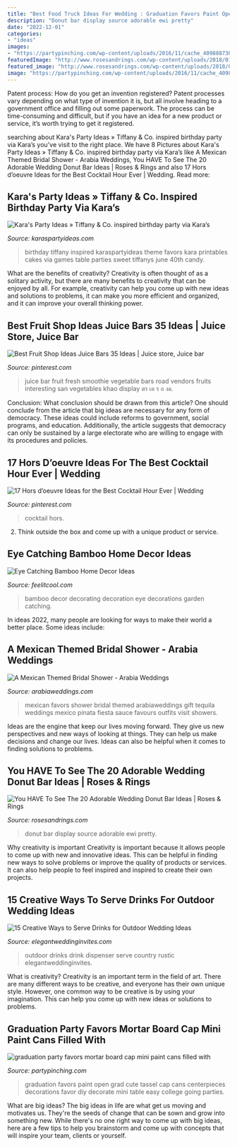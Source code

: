 ```yaml
---
title: "Best Food Truck Ideas For Wedding : Graduation Favors Paint Open Grad Cute Tassel Cap Cans Centerpieces Decorations Favor Diy Decorate Mini Table Easy College Going Parties"
description: "Donut bar display source adorable ewi pretty"
date: "2022-12-01"
categories:
- "ideas"
images:
- "https://partypinching.com/wp-content/uploads/2016/11/cache_4098887304.png"
featuredImage: "http://www.rosesandrings.com/wp-content/uploads/2018/01/Cute-Donut-Wedding-Food-Display-Wall-Ideas.jpg"
featured_image: "http://www.rosesandrings.com/wp-content/uploads/2018/01/Cute-Donut-Wedding-Food-Display-Wall-Ideas.jpg"
image: "https://partypinching.com/wp-content/uploads/2016/11/cache_4098887304.png"
---
```



Patent process: How do you get an invention registered?
Patent processes vary depending on what type of invention it is, but all involve heading to a government office and filling out some paperwork. The process can be time-consuming and difficult, but if you have an idea for a new product or service, it’s worth trying to get it registered.

	

		
searching about Kara&#039;s Party Ideas » Tiffany &amp; Co. inspired birthday party via Kara’s you've visit to the right place. We have 8 Pictures about Kara&#039;s Party Ideas » Tiffany &amp; Co. inspired birthday party via Kara’s like A Mexican Themed Bridal Shower - Arabia Weddings, You HAVE To See The 20 Adorable Wedding Donut Bar Ideas | Roses &amp; Rings and also 17 Hors d’oeuvre Ideas for the Best Cocktail Hour Ever | Wedding. Read more:
		
    
## Kara&#039;s Party Ideas » Tiffany &amp; Co. Inspired Birthday Party Via Kara’s

<img loading=lazy src="http://karaspartyideas.com/wp-content/uploads/2014/06/tiffanyandco18.jpg" onerror="this.onerror=null;this.src='https://tse1.mm.bing.net/th?id=OIP.pHB5ragEKCjXoOQ2WRZrAgHaLH&amp;pid=15.1';" alt="Kara&#039;s Party Ideas » Tiffany &amp; Co. inspired birthday party via Kara’s">

_Source: karaspartyideas.com_

>birthday tiffany inspired karaspartyideas theme favors kara printables cakes via games table parties sweet tiffanys june 40th candy. 

	

What are the benefits of creativity?
Creativity is often thought of as a solitary activity, but there are many benefits to creativity that can be enjoyed by all. For example, creativity can help you come up with new ideas and solutions to problems, it can make you more efficient and organized, and it can improve your overall thinking power.

    
## Best Fruit Shop Ideas Juice Bars 35 Ideas | Juice Store, Juice Bar

<img loading=lazy src="https://i.pinimg.com/736x/9d/15/4f/9d154f8e23a0e983bb8356cd150283fb.jpg" onerror="this.onerror=null;this.src='https://tse4.mm.bing.net/th?id=OIP.bWbGRJj_52hpzdiYdkRoHAAAAA&amp;pid=15.1';" alt="Best Fruit Shop Ideas Juice Bars 35 Ideas | Juice store, Juice bar">

_Source: pinterest.com_

>juice bar fruit fresh smoothie vegetable bars road vendors fruits interesting san vegetables khao display ตร เค ร อ งด. 

	

Conclusion: What conclusion should be drawn from this article?
One should conclude from the article that big ideas are necessary for any form of democracy. These ideas could include reforms to government, social programs, and education. Additionally, the article suggests that democracy can only be sustained by a large electorate who are willing to engage with its procedures and policies.

    
## 17 Hors D’oeuvre Ideas For The Best Cocktail Hour Ever | Wedding

<img loading=lazy src="https://i.pinimg.com/736x/20/e6/cf/20e6cfc198dea5e72a3edda0c7867761.jpg" onerror="this.onerror=null;this.src='https://tse3.mm.bing.net/th?id=OIP.QHNl30hFX3dxcj0cK0EiPAHaLI&amp;pid=15.1';" alt="17 Hors d’oeuvre Ideas for the Best Cocktail Hour Ever | Wedding">

_Source: pinterest.com_

>cocktail hors. 

	

2. Think outside the box and come up with a unique product or service.

    
## Eye Catching Bamboo Home Decor Ideas

<img loading=lazy src="http://feelitcool.com/wp-content/uploads/2016/11/bamboo-home-decorations.jpg" onerror="this.onerror=null;this.src='https://tse4.mm.bing.net/th?id=OIP.ESy9C1luGH-Uywybgt_l5wHaD3&amp;pid=15.1';" alt="Eye Catching Bamboo Home Decor Ideas">

_Source: feelitcool.com_

>bamboo decor decorating decoration eye decorations garden catching. 

	

In ideas 2022, many people are looking for ways to make their world a better place. Some ideas include:

    
## A Mexican Themed Bridal Shower - Arabia Weddings

<img loading=lazy src="http://www.arabiaweddings.com/sites/default/files/uploads/2014/06/15/favors1.jpg" onerror="this.onerror=null;this.src='https://tse1.mm.bing.net/th?id=OIP.B9jVUZbE36OX-niHblwPUQHaLD&amp;pid=15.1';" alt="A Mexican Themed Bridal Shower - Arabia Weddings">

_Source: arabiaweddings.com_

>mexican favors shower bridal themed arabiaweddings gift tequila weddings mexico pinata fiesta sauce favours outfits visit showers. 

	

Ideas are the engine that keep our lives moving forward. They give us new perspectives and new ways of looking at things. They can help us make decisions and change our lives. Ideas can also be helpful when it comes to finding solutions to problems.

    
## You HAVE To See The 20 Adorable Wedding Donut Bar Ideas | Roses &amp; Rings

<img loading=lazy src="http://www.rosesandrings.com/wp-content/uploads/2018/01/Cute-Donut-Wedding-Food-Display-Wall-Ideas.jpg" onerror="this.onerror=null;this.src='https://tse1.mm.bing.net/th?id=OIP.rekuklCcHh0_DU0hhPOobwHaKB&amp;pid=15.1';" alt="You HAVE To See The 20 Adorable Wedding Donut Bar Ideas | Roses &amp; Rings">

_Source: rosesandrings.com_

>donut bar display source adorable ewi pretty. 

	

Why creativity is important
Creativity is important because it allows people to come up with new and innovative ideas. This can be helpful in finding new ways to solve problems or improve the quality of products or services. It can also help people to feel inspired and inspired to create their own projects.

    
## 15 Creative Ways To Serve Drinks For Outdoor Wedding Ideas

<img loading=lazy src="https://www.elegantweddinginvites.com/wedding-blog/wp-content/uploads/2015/06/country-rustic-outdoor-wedding-drink-dispenser-ideas.jpg" onerror="this.onerror=null;this.src='https://tse4.mm.bing.net/th?id=OIP.p6hxl9JYVtRH8a-yiPkP5wHaLH&amp;pid=15.1';" alt="15 Creative Ways to Serve Drinks for Outdoor Wedding Ideas">

_Source: elegantweddinginvites.com_

>outdoor drinks drink dispenser serve country rustic elegantweddinginvites. 

	

What is creativity?
Creativity is an important term in the field of art. There are many different ways to be creative, and everyone has their own unique style. However, one common way to be creative is by using your imagination. This can help you come up with new ideas or solutions to problems.

    
## Graduation Party Favors Mortar Board Cap Mini Paint Cans Filled With

<img loading=lazy src="https://partypinching.com/wp-content/uploads/2016/11/cache_4098887304.png" onerror="this.onerror=null;this.src='https://tse3.mm.bing.net/th?id=OIP.u7jLjQ5tKBmwjR5qidElMQHaJ4&amp;pid=15.1';" alt="graduation party favors mortar board cap mini paint cans filled with">

_Source: partypinching.com_

>graduation favors paint open grad cute tassel cap cans centerpieces decorations favor diy decorate mini table easy college going parties. 

	

What are big ideas?
The big ideas in life are what get us moving and motivates us. They're the seeds of change that can be sown and grow into something new. While there's no one right way to come up with big ideas, here are a few tips to help you brainstorm and come up with concepts that will inspire your team, clients or yourself.


